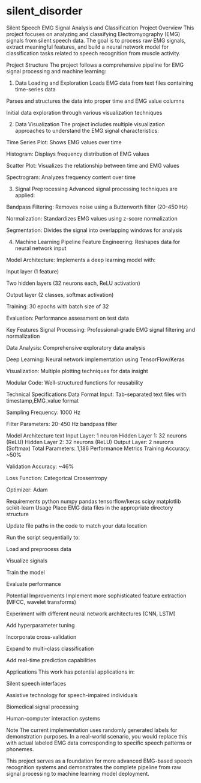 # silent_disorder

Silent Speech EMG Signal Analysis and Classification
Project Overview
This project focuses on analyzing and classifying Electromyography (EMG) signals from silent speech data. The goal is to process raw EMG signals, extract meaningful features, and build a neural network model for classification tasks related to speech recognition from muscle activity.

Project Structure
The project follows a comprehensive pipeline for EMG signal processing and machine learning:

1. Data Loading and Exploration
Loads EMG data from text files containing time-series data

Parses and structures the data into proper time and EMG value columns

Initial data exploration through various visualization techniques

2. Data Visualization
The project includes multiple visualization approaches to understand the EMG signal characteristics:

Time Series Plot: Shows EMG values over time

Histogram: Displays frequency distribution of EMG values

Scatter Plot: Visualizes the relationship between time and EMG values

Spectrogram: Analyzes frequency content over time

3. Signal Preprocessing
Advanced signal processing techniques are applied:

Bandpass Filtering: Removes noise using a Butterworth filter (20-450 Hz)

Normalization: Standardizes EMG values using z-score normalization

Segmentation: Divides the signal into overlapping windows for analysis

4. Machine Learning Pipeline
Feature Engineering: Reshapes data for neural network input

Model Architecture: Implements a deep learning model with:

Input layer (1 feature)

Two hidden layers (32 neurons each, ReLU activation)

Output layer (2 classes, softmax activation)

Training: 30 epochs with batch size of 32

Evaluation: Performance assessment on test data

Key Features
Signal Processing: Professional-grade EMG signal filtering and normalization

Data Analysis: Comprehensive exploratory data analysis

Deep Learning: Neural network implementation using TensorFlow/Keras

Visualization: Multiple plotting techniques for data insight

Modular Code: Well-structured functions for reusability

Technical Specifications
Data Format
Input: Tab-separated text files with timestamp,EMG_value format

Sampling Frequency: 1000 Hz

Filter Parameters: 20-450 Hz bandpass filter

Model Architecture
text
Input Layer: 1 neuron
Hidden Layer 1: 32 neurons (ReLU)
Hidden Layer 2: 32 neurons (ReLU)
Output Layer: 2 neurons (Softmax)
Total Parameters: 1,186
Performance Metrics
Training Accuracy: ~50%

Validation Accuracy: ~46%

Loss Function: Categorical Crossentropy

Optimizer: Adam

Requirements
python
numpy
pandas
tensorflow/keras
scipy
matplotlib
scikit-learn
Usage
Place EMG data files in the appropriate directory structure

Update file paths in the code to match your data location

Run the script sequentially to:

Load and preprocess data

Visualize signals

Train the model

Evaluate performance

Potential Improvements
Implement more sophisticated feature extraction (MFCC, wavelet transforms)

Experiment with different neural network architectures (CNN, LSTM)

Add hyperparameter tuning

Incorporate cross-validation

Expand to multi-class classification

Add real-time prediction capabilities

Applications
This work has potential applications in:

Silent speech interfaces

Assistive technology for speech-impaired individuals

Biomedical signal processing

Human-computer interaction systems

Note
The current implementation uses randomly generated labels for demonstration purposes. In a real-world scenario, you would replace this with actual labeled EMG data corresponding to specific speech patterns or phonemes.

This project serves as a foundation for more advanced EMG-based speech recognition systems and demonstrates the complete pipeline from raw signal processing to machine learning model deployment.

